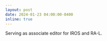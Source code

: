 ```yaml
---
layout: post
date: 2024-01-23 04:00:00-0400
inline: true
---
```


Serving as associate editor for IROS and RA-L.
